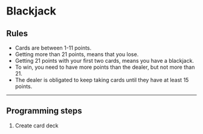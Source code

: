 # Blackjack 
## Rules
* Cards are between 1-11 points.
* Getting more than 21 points, means that you lose.
* Getting 21 points with your first two cards, means you have a blackjack.
* To win, you need to have more points than the dealer, but not more than 21.
* The dealer is obligated to keep taking cards until they have at least 15 points.

<hr>

## Programming steps
1. Create card deck